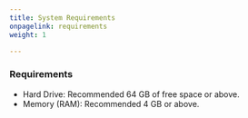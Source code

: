 ```yaml
---
title: System Requirements
onpagelink: requirements
weight: 1

---
```


### Requirements

- Hard Drive: Recommended 64 GB of free space or above.
- Memory (RAM): Recommended 4 GB or above.
 